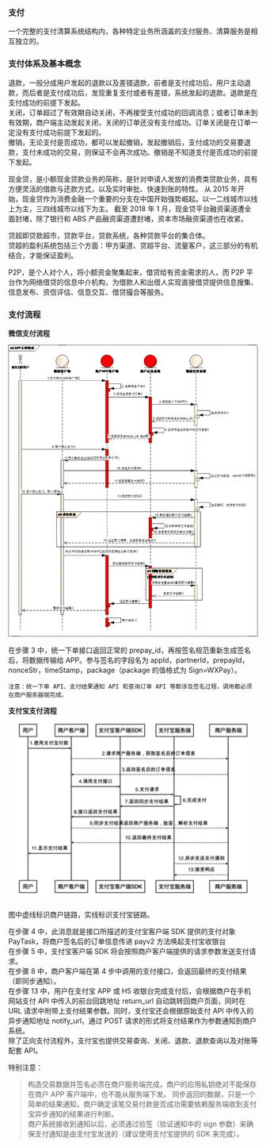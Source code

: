 
### 支付
一个完整的支付清算系统结构内，各种特定业务所涵盖的支付服务、清算服务是相互独立的。

### 支付体系及基本概念
退款，一般分成用户发起的退款以及差错退款，前者是支付成功后，用户主动退款，而后者是支付成功后，发现重复支付或者有差错，系统发起的退款。退款是在支付成功的前提下发起。  
关闭，订单超过了有效期自动关闭，不再接受支付成功的回调消息；或者订单未到有效期，商户端主动发起关闭，关闭的订单还没有支付成功。订单关闭是在订单一定没有支付成功前提下发起的。  
撤销，无论支付是否成功，都可以发起撤销，发起撤销后，支付成功的交易要退款，支付未成功的交易，则保证不会再次成功。撤销是不知道支付是否成功的前提下发起。  

现金贷，是小额现金贷款业务的简称，是针对申请人发放的消费类贷款业务，具有方便灵活的借款与还款方式，以及实时审批、快速到账的特性。 从 2015 年开始，现金贷作为消费金融一个重要的分支在中国开始强势崛起。以一二线城市以线上为主，三四线城市以线下为主。 截至 2018 年 1 月，现金贷平台融资渠道遭全面封堵，除了银行和 ABS 产品融资渠道遭封堵，资本市场融资渠道也在收紧。

贷超即贷款超市，贷款平台，贷款系统，各种贷款平台的集合体。  
贷超的盈利系统包括三个方面：甲方渠道、贷超平台、流量客户，这三部分的有机结合，才能保证盈利。

P2P，是个人对个人，将小额资金聚集起来，借贷给有资金需求的人，而 P2P 平台作为网络借贷的信息中介机构，为借款人和出借人实现直接借贷提供信息搜集、信息发布、资信评估、信息交互、借贷撮合等服务。

### 支付流程
**微信支付流程**  

![微信支付流程](./images/wechat-flow.png)  

在步骤 3 中，统一下单接口返回正常的 prepay_id，再按签名规范重新生成签名后，将数据传输给 APP。参与签名的字段名为 appId，partnerId，prepayId，nonceStr，timeStamp，package（package 的值格式为 Sign=WXPay）。   

`注意：统一下单 API、支付结果通知 API 和查询订单 API 等都涉及签名过程，调用都必须在商户服务器端完成。`


**支付宝支付流程**  
![支付宝支付流程](./images/alipay-flow.png)  

图中虚线标识商户链路，实线标识支付宝链路。

在步骤 4 中，此消息就是接口所描述的支付宝客户端 SDK 提供的支付对象 PayTask，将商户签名后的订单信息传进 payv2 方法唤起支付宝收银台  
在步骤 5 中，支付宝客户端 SDK 将会按照商户客户端提供的请求参数发送支付请求。  
在步骤 8 中，商户客户端在第 4 步中调用的支付接口，会返回最终的支付结果（即同步通知）。  
在步骤 13 中，用户在支付宝 APP 或 H5 收银台完成支付后，会根据商户在手机网站支付 API 中传入的前台回跳地址 return_url 自动跳转回商户页面，同时在 URL 请求中附带上支付结果参数。同时，支付宝还会根据原始支付 API 中传入的异步通知地址 notify_url，通过 POST 请求的形式将支付结果作为参数通知到商户系统。  
除了正向支付流程外，支付宝也提供交易查询、关闭、退款、退款查询以及对账等配套 API。

特别注意：
> 构造交易数据并签名必须在商户服务端完成，商户的应用私钥绝对不能保存在商户 APP 客户端中，也不能从服务端下发。
> 同步返回的数据，只是一个简单的结果通知，商户确定该笔交易付款是否成功需要依赖服务端收到支付宝异步通知的结果进行判断。  
> 商户系统接收到通知以后，必须通过验签（验证通知中的 sign 参数）来确保支付通知是由支付宝发送的（建议使用支付宝提供的 SDK 来完成）。 



